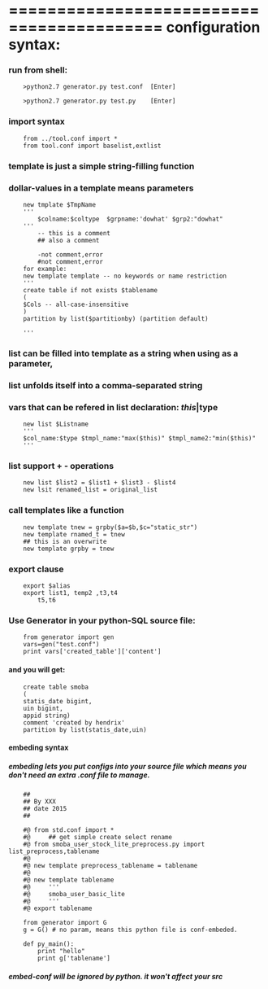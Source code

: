 ==========================================
configuration syntax:
==========================================
### run from shell:
```
    >python2.7 generator.py test.conf  [Enter]

    >python2.7 generator.py test.py    [Enter]
```


### import syntax
```
    from ../tool.conf import *
    from tool.conf import baselist,extlist
```
### template is just a simple string-filling function
### dollar-values in a template means parameters
```
    new tmplate $TmpName
    '''
        $colname:$coltype  $grpname:'dowhat' $grp2:"dowhat"
    '''
        -- this is a comment
        ## also a comment
        
        -not comment,error
        #not comment,error
    for example:
    new template template -- no keywords or name restriction
    '''
    create table if not exists $tablename
    (
    $Cols -- all-case-insensitive
    )
    partition by list($partitionby) (partition default)
    
    '''
```
### list can be filled into template as a string when using as a parameter, 
### list unfolds itself into a comma-separated string
### vars that can be refered in list declaration: $this|$type
``` 
    new list $Listname
    '''
    $col_name:$type $tmpl_name:"max($this)" $tmpl_name2:"min($this)"
    '''
```
### list support + - operations
```
    new list $list2 = $list1 + $list3 - $list4
    new lsit renamed_list = original_list
```
### call templates like a function
```
    new template tnew = grpby($a=$b,$c="static_str")
    new template rnamed_t = tnew
    ## this is an overwrite
    new template grpby = tnew
```
### export clause
```
    export $alias
    export list1, temp2 ,t3,t4
        t5,t6
```
### Use Generator in your python-SQL source file:
```
    from generator import gen
    vars=gen("test.conf")
    print vars['created_table']['content']

```
#### and you will get:
```
    create table smoba
    (
    statis_date bigint,
    uin bigint,
    appid string)
    comment 'created by hendrix'
    partition by list(statis_date,uin)
```

#### embeding syntax
##### embeding lets you put configs into your source file which means you don't need an extra .conf file to manage. 
```
    ##
    ## By XXX 
    ## date 2015
    ##

    #@ from std.conf import *
    #@     ## get simple create select rename
    #@ from smoba_user_stock_lite_preprocess.py import list_preprocess,tablename
    #@ 
    #@ new template preprocess_tablename = tablename
    #@ 
    #@ new template tablename
    #@     '''
    #@     smoba_user_basic_lite
    #@     '''
    #@ export tablename

    from generator import G
    g = G() # no param, means this python file is conf-embeded.

    def py_main():
        print "hello"
        print g['tablename']
```
##### embed-conf will be ignored by python. it won't affect your src